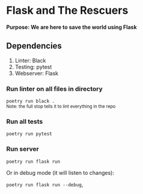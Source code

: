 # Flask and The Rescuers

**Purpose: We are here to save the world using Flask**

## Dependencies

1. Linter: Black
2. Testing: pytest
3. Webserver: Flask

### Run linter on all files in directory

`poetry run black .`
</br>
<small>Note: the full stop tells it to lint everything in the repo</small>

### Run all tests

`poetry run pytest`

### Run server

`poetry run flask run`

Or in debug mode (it will listen to changes):

`poetry run flask run --debug`,